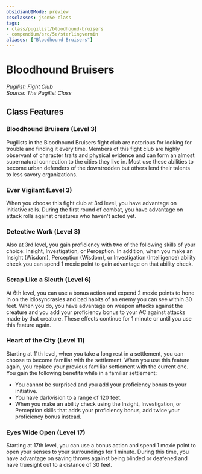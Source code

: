 ```yaml
---
obsidianUIMode: preview
cssclasses: json5e-class
tags:
- class/pugilist/bloodhound-bruisers
- compendium/src/5e/sterlingvermin
aliases: ["Bloodhound Bruisers"]
---
```

# Bloodhound Bruisers
*[Pugilist](./pugilist-sterlingvermin.md#): Fight Club*  
*Source: The Pugilist Class*  


## Class Features

### Bloodhound Bruisers (Level 3)

Pugilists in the Bloodhound Bruisers fight club are notorious for looking for trouble and finding it every time. Members of this fight club are highly observant of character traits and physical evidence and can form an almost supernatural connection to the cities they live in. Most use these abilities to become urban defenders of the downtrodden but others lend their talents to less savory organizations.

### Ever Vigilant (Level 3)

When you choose this fight club at 3rd level, you have advantage on initiative rolls. During the first round of combat, you have advantage on attack rolls against creatures who haven't acted yet.

### Detective Work (Level 3)

Also at 3rd level, you gain proficiency with two of the following skills of your choice: Insight, Investigation, or Perception. In addition, when you make an Insight (Wisdom), Perception (Wisdom), or Investigation (Intelligence) ability check you can spend 1 moxie point to gain advantage on that ability check.

### Scrap Like a Sleuth (Level 6)

At 6th level, you can use a bonus action and expend 2 moxie points to hone in on the idiosyncrasies and bad habits of an enemy you can see within 30 feet. When you do, you have advantage on weapon attacks against the creature and you add your proficiency bonus to your AC against attacks made by that creature. These effects continue for 1 minute or until you use this feature again.

### Heart of the City (Level 11)

Starting at 11th level, when you take a long rest in a settlement, you can choose to become familiar with the settlement. When you use this feature again, you replace your previous familiar settlement with the current one. You gain the following benefits while in a familiar settlement:

- You cannot be surprised and you add your proficiency bonus to your initiative.  
- You have darkvision to a range of 120 feet.  
- When you make an ability check using the Insight, Investigation, or Perception skills that adds your proficiency bonus, add twice your proficiency bonus instead.  

### Eyes Wide Open (Level 17)

Starting at 17th level, you can use a bonus action and spend 1 moxie point to open your senses to your surroundings for 1 minute. During this time, you have advantage on saving throws against being blinded or deafened and have truesight out to a distance of 30 feet.